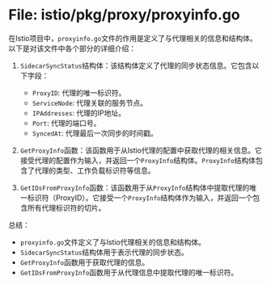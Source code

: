# File: istio/pkg/proxy/proxyinfo.go

在Istio项目中，`proxyinfo.go`文件的作用是定义了与代理相关的信息和结构体。以下是对该文件中各个部分的详细介绍：

1. `SidecarSyncStatus`结构体：该结构体定义了代理的同步状态信息。它包含以下字段：
   - `ProxyID`: 代理的唯一标识符。
   - `ServiceNode`: 代理关联的服务节点。
   - `IPAddresses`: 代理的IP地址。
   - `Port`: 代理的端口号。
   - `SyncedAt`: 代理最后一次同步的时间戳。

2. `GetProxyInfo`函数：该函数用于从Istio代理的配置中获取代理的相关信息。它接受代理的配置作为输入，并返回一个`ProxyInfo`结构体。`ProxyInfo`结构体包含了代理的类型、工作负载标识符等信息。

3. `GetIDsFromProxyInfo`函数：该函数用于从`ProxyInfo`结构体中提取代理的唯一标识符（ProxyID）。它接受一个`ProxyInfo`结构体作为输入，并返回一个包含所有代理标识符的切片。

总结：
- `proxyinfo.go`文件定义了与Istio代理相关的信息和结构体。
- `SidecarSyncStatus`结构体用于表示代理的同步状态。
- `GetProxyInfo`函数用于获取代理的信息。
- `GetIDsFromProxyInfo`函数用于从代理信息中提取代理的唯一标识符。

